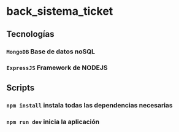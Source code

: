 # back_sistema_ticket

## Tecnologías

### `MongoDB` Base de datos noSQL
### `ExpressJS` Framework de NODEJS

## Scripts

### `npm install` instala todas las dependencias necesarias
### `npm run dev` inicia la aplicación
